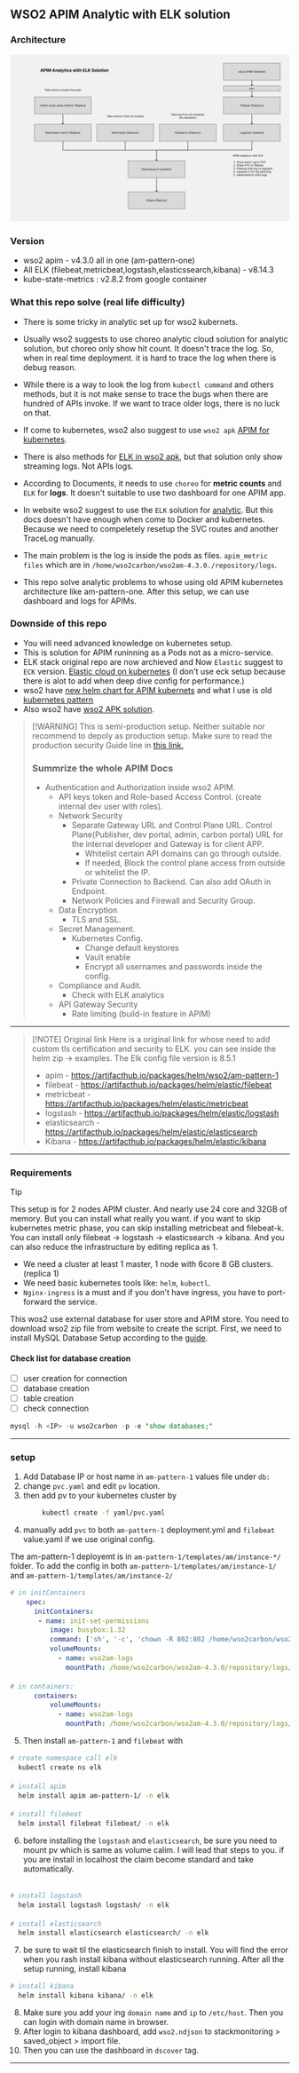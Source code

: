 ## WSO2 APIM Analytic with ELK solution

### Architecture

![alt text](<APIM Analytics with ELK Solution.png>)


### Version
- wso2 apim - v4.3.0 all in one (am-pattern-one)
- All ELK (filebeat,metricbeat,logstash,elasticssearch,kibana) - v8.14.3
- kube-state-metrics : v2.8.2 from google container 

### What this repo solve (real life difficulty)
- There is some tricky in analytic set up for wso2 kubernets. 
- Usually wso2 suggests to use choreo analytic cloud solution for analytic solution, but choreo only show hit count. It doesn't trace the log. So, when in real time deployment. it is hard to trace the log when there is debug reason. 
- While there is a way to look the log from `kubectl command` and others methods, but it is not make sense to trace the bugs when there are hundred of APIs invoke. If we want to trace older logs, there is no luck on that.
- If come to kubernetes, wso2 also suggest to use `wso2 apk` [APIM for kubernetes](https://apk.docs.wso2.com/en/latest/setup/prerequisites/). 
- There is also methods for [ELK in wso2 apk](https://apk.docs.wso2.com/en/latest/setup/analytics/configure-analytics-for-elk-stack/), but that solution only show streaming logs.  Not APIs logs. 

- According to Documents, it needs to use `choreo` for **metric counts** and `ELK` for **logs**. It doesn't suitable to use two dashboard for one APIM app.
- In website wso2 suggest to use the `ELK` solution for [analytic](https://apim.docs.wso2.com/en/latest/api-analytics/on-prem/elk-installation-guide/). But this docs doesn't have enough when come to Docker and kubernetes. Because we need to compeletely resetup the SVC routes and another TraceLog manually.
- The main problem is the log is inside the pods as files. `apim_metric files` which are in `/home/wso2carbon/wso2am-4.3.0./repository/logs`.
- This repo solve analytic problems to whose using old APIM kubernetes architecture like am-pattern-one. After this setup, we can use dashboard and logs for APIMs.

### Downside of this repo
- You will need advanced knowledge on kubernetes setup. 
- This is solution for APIM runinning as a Pods not  as a micro-service. 
- ELK stack original repo are now archieved and Now `Elastic` suggest to `ECK` version. [Elastic cloud on kubernetes](https://www.elastic.co/guide/en/cloud-on-k8s/current/k8s-stack-helm-chart.html) (I don't use eck setup because there is alot to add when deep dive config for performance.)
- wso2 have [new helm chart for APIM kubernets](https://github.com/wso2/helm-apim) and what I use is old [kubernetes pattern](https://github.com/wso2/kubernetes-apim)
- Also wso2 have [wso2 APK solution](https://apk.docs.wso2.com/en/latest/setup/prerequisites/).

> [!WARNING] This is semi-production setup. Neither suitable nor recommend to depoly as production setup.
> Make sure to read the production security Guide line in [this link.](https://apim.docs.wso2.com/en/latest/install-and-setup/setup/deployment-best-practices/security-guidelines-for-production-deployment/)  
> ### Summrize the whole APIM Docs
> * Authentication and Authorization inside wso2 APIM.
>   + API keys token and Role-based Access Control. (create internal dev user with roles).
>   * Network Security
>     + Separate Gateway URL and Control Plane URL. Control Plane(Publisher, dev portal, admin, carbon portal) URL for the internal developer and Gateway is for client APP.
>       - Whitelist certain API domains can go through outside.
>       - If needed, Block the control plane access from outside or whitelist the IP. 
>     + Private Connection to Backend. Can also add OAuth in Endpoint.
>     + Network Policies and Firewall and Security Group. 
>   * Data Encryption 
>     + TLS and SSL.
>   * Secret Management. 
>     + Kubernetes Config. 
>       - Change default keystores
>       - Vault enable 
>       - Encrypt all usernames and passwords inside the config.
>   * Compliance and Audit.
>     + Check with ELK analytics
>   * API Gateway Security 
>     + Rate limiting (build-in feature in APIM)
---

> [!NOTE] Original link 
>Here is a original link for whose need to add custom tls certification and security to ELK. you can see inside the helm zip -> examples. The Elk config file version is 8.5.1
>- apim - https://artifacthub.io/packages/helm/wso2/am-pattern-1
>- filebeat - https://artifacthub.io/packages/helm/elastic/filebeat
>- metricbeat - https://artifacthub.io/packages/helm/elastic/metricbeat
>- logstash - https://artifacthub.io/packages/helm/elastic/logstash
>- elasticsearch - https://artifacthub.io/packages/helm/elastic/elasticsearch
>- Kibana - https://artifacthub.io/packages/helm/elastic/kibana
---


### Requirements 
> [!TIP] 
> This setup is for 2 nodes APIM cluster. And nearly use 24 core and 32GB of memory. But you can install what really you want. if you want to skip kubernetes metric phase, you can skip installing metricbeat and filebeat-k. You can install only filebeat -> logstash -> elasticsearch -> kibana. And you can also reduce the infrastructure by editing replica as 1.     

- We need a cluster at least 1 master, 1 node with 6core 8 GB clusters. (replica 1)
- We need basic kubernetes tools like: `helm`, `kubectl`.
- `Nginx-ingress` is a must and if you don't have ingress, you have to port-forward the service.

This wos2 use external database for user store and APIM store. You need to download wso2 zip file from website to create the script. 
First, we need to install MySQL Database Setup according to the [guide](Database_creation.md).  
#### Check list for database creation
- [ ] user creation for connection 
- [ ] database creation
- [ ] table creation
- [ ] check connection

```sql
mysql -h <IP> -u wso2carbon -p -e "show databases;"
```
---

### setup

1. Add Database IP or host name in `am-pattern-1` values file under `db:`
2. change `pvc.yaml` and edit `pv` location. 
3. then add pv to your kubernetes cluster by

```bash
        kubectl create -f yaml/pvc.yaml 
```

4.  manually add `pvc` to both `am-pattern-1` deployment.yml and `filebeat` value.yaml if we use original config. 


The am-pattern-1 deployemt is in `am-pattern-1/templates/am/instance-*/` folder. 
To add the config in both `am-pattern-1/templates/am/instance-1/` and `am-pattern-1/templates/am/instance-2/`

```yaml
# in initContainers
    spec:
      initContainers:
       - name: init-set-permissions
          image: busybox:1.32
          command: ['sh', '-c', 'chown -R 802:802 /home/wso2carbon/wso2am-4.3.0/repository/logs/']
          volumeMounts:
            - name: wso2am-logs
              mountPath: /home/wso2carbon/wso2am-4.3.0/repository/logs/

# in containers:              
      containers:
          volumeMounts:
            - name: wso2am-logs
              mountPath: /home/wso2carbon/wso2am-4.3.0/repository/logs/
```

5. Then install `am-pattern-1` and `filebeat` with 

```bash
# create namespace call elk
  kubectl create ns elk

# install apim
  helm install apim am-pattern-1/ -n elk

# install filebeat
  helm install filebeat filebeat/ -n elk
```
6. before installing the `logstash` and `elasticsearch`, be sure you need to mount pv which is same as volume calim. I will lead that steps to you. if you are install in localhost the claim become standard and take automatically. 

```bash

# install logstash 
  helm install logstash logstash/ -n elk

# install elasticsearch 
  helm install elasticsearch elasticsearch/ -n elk
```
7. be sure to wait til the elasticsearch finish to install. You will find the error when you rash install kibana without elasticsearch running. After all the setup running, install kibana

```bash
# install kibana
  helm install kibana kibana/ -n elk
```

8. Make sure you add your ing `domain name` and `ip` to  `/etc/host`. Then you can login with domain name in browser. 
9. After login to kibana dashboard, add `wso2.ndjson` to stackmonitoring > saved_object > import file. 
10. Then you can use the dashboard in `dscover` tag. 

---
